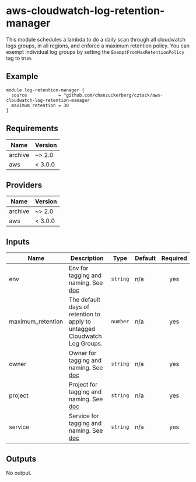# aws-cloudwatch-log-retention-manager

This module schedules a lambda to do a daily scan through all cloudwatch logs groups, in all regions, and enforce a maximum retention policy. You can exempt individual log groups by setting the `ExemptFromMaxRetentionPolicy` tag to true.

## Example

```hcl
module log-retention-manager {
  source            = "github.com/chanzuckerberg/cztack/aws-cloudwatch-log-retention-manager
  maximum_retention = 30
}
```

<!-- START -->
## Requirements

| Name | Version |
|------|---------|
| archive | ~> 2.0 |
| aws | < 3.0.0 |

## Providers

| Name | Version |
|------|---------|
| archive | ~> 2.0 |
| aws | < 3.0.0 |

## Inputs

| Name | Description | Type | Default | Required |
|------|-------------|------|---------|:--------:|
| env | Env for tagging and naming. See [doc](../README.md#consistent-tagging) | `string` | n/a | yes |
| maximum\_retention | The default days of retention to apply to untagged Cloudwatch Log Groups. | `number` | n/a | yes |
| owner | Owner for tagging and naming. See [doc](../README.md#consistent-tagging) | `string` | n/a | yes |
| project | Project for tagging and naming. See [doc](../README.md#consistent-tagging) | `string` | n/a | yes |
| service | Service for tagging and naming. See [doc](../README.md#consistent-tagging) | `string` | n/a | yes |

## Outputs

No output.

<!-- END -->
